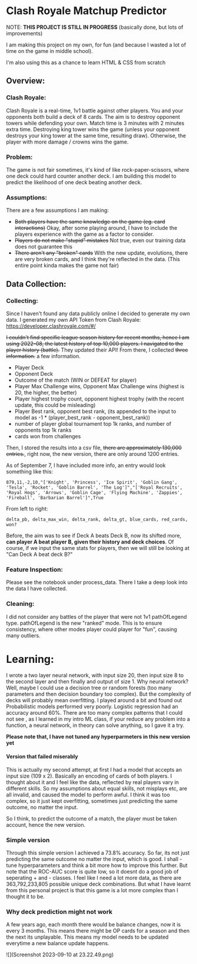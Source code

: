 # Clash Royale Matchup Predictor
NOTE: **THIS PROJECT IS STILL IN PROGRESS**  (basically done, but lots of improvements)

I am making this project on my own, for fun (and because I wasted a lot of time on the game in middle school). 

I'm also using this as a chance to learn HTML & CSS from scratch 

## Overview:
### Clash Royale:
Clash Royale is a real-time, 1v1 battle against other players. You and your opponents both build a deck of 8 cards. 
The aim is to destroy opponent towers while defending your own. Match time is 3 minutes with 2 minutes extra time. 
Destroying king tower wins the game (unless your opponent destroys your king tower at the same time, resulting draw). 
Otherwise, the player with more damage / crowns wins the game.

### Problem:
The game is not fair sometimes, it's kind of like rock-paper-scissors, where one deck could hard counter another deck.
I am building this model to predict the likelihood of one deck beating another deck. 

### Assumptions:
There are a few assumptions I am making:
  - ~~Both players have the same knowledge on the game (eg. card interactions)~~ Okay, after some playing around, I have to include the players experience with the game as a factor to consider.
  - ~~Players do not make "stupid" mistakes~~ Not true, even our training data does not guarantee this
  - ~~There aren't any "broken" cards~~ With the new update, evolutions, there are very broken cards, and I think they're reflected in the data. (This entire point kinda makes the game not fair)


## Data Collection:
### Collecting:
Since I haven't found any data publicly online I decided to generate my own data.
I generated my own API Token from Clash Royale: https://developer.clashroyale.com/#/

~~I couldn't find specific league season history for recent months, hence I am using 2022-08, the latest history of top 10,000
players. I navigated to the player history (battle).~~ They updated their API!
From there, I collected ~~three information.~~ a few information.
- Player Deck
- Opponent Deck
- Outcome of the match (WIN or DEFEAT for player)
- Player Max Challenge wins, Opponent Max Challenge wins (highest is 20, the higher, the better)
- Player highest trophy count, opponent highest trophy (with the recent update, this could be misleading)
- Player Best rank, opponent best rank, (its appended to the input to model as -1 * (player_best_rank - opponent_best_rank))
- number of player global tournament top 1k ranks, and number of opponents top 1k ranks
- cards won from challenges

Then, I stored the results into a csv file, ~~there are approximately 130,000 entries.~~,
right now, the new version, there are only around 1200 entries.

As of September 7, I have included more info, an entry would look something like this:
```
879,11,-2,10,"['Knight', 'Princess', 'Ice Spirit', 'Goblin Gang', 'Tesla', 'Rocket', 'Goblin Barrel', 'The Log']","['Royal Recruits', 'Royal Hogs', 'Arrows', 'Goblin Cage', 'Flying Machine', 'Zappies', 'Fireball', 'Barbarian Barrel']",True
```
From left to right:
```
delta_pb, delta_max_win, delta_rank, delta_gt, blue_cards, red_cards, won?
```

Before, the aim was to see if Deck A beats Deck B, now its shifted more, **can player A beat player B, given their history and deck choices**. Of course, if we input the same stats for players, then we will still be looking at "Can Deck A beat deck B?"

### Feature Inspection:
Please see the notebook under process_data. There I take a deep look into the data I have collected.

### Cleaning:
I did not consider any battles of the player that were not 1v1 pathOfLegend type.
pathOfLegend is the new "ranked" mode. This is to ensure consistency, where other modes
player could player for "fun", causing many outliers. 

# Learning:
I wrote a two layer neural network, with input size 20, then input size 8 to the second layer and then finally and output of size 1. 
Why neural network? Well, maybe I could use a decision tree or random forests (too many parameters and then decision boundary too complex). But the complexity of decks will probably mean overfitting. I played around a bit and found out Probabilistic models performed very poorly.
Logistic regression had an accuracy around 60%. There are too many complex patterns that I could not see
, as I learned in my intro ML class, if your reduce any problem into a function, a neural network, in theory
can solve anything, so I gave it a try. 

**Please note that, I have not tuned any hyperparmeters in this new version yet**

#### Version that failed miserably 
This is actually my second attempt, at first I had a model that accepts an input size (109 x 2). Basically an encoding of cards
of both players. I thought about it and I feel like the data, reflected by real players vary in different skills.
So my assumptions about equal skills, not misplays etc, are all invalid, and caused the model to perform awful.
I think it was too complex, so it just kept overfitting, sometimes just predicting the same outcome, no matter the input.

So I think, to predict the outcome of a match, the player must be taken account, hence the new version. 
### Simple version
Through this simple version I achieved a 73.8% accuracy. 
So far, its not just predicting the same outcome no matter the input, which is good. I shall - tune hyperparameters and think a bit more
how to improve this further. But note that the ROC-AUC score is quite low, so it doesnt do a good job of seperating + and - classes. I feel like I need a lot more data, as there are 363,792,233,805 possible unique deck combinations. But what I have learnt from this personal project is that this game
is a lot more complex than I thought it to be.

### Why deck prediction might not work
A few years ago, each month there would be balance changes, now it is every 3 months. This means there might be OP cards for a season and then the next its unplayable. This means my model needs to be updated everytime a new balance update happens.

![](Screenshot 2023-09-10 at 23.22.49.png)

